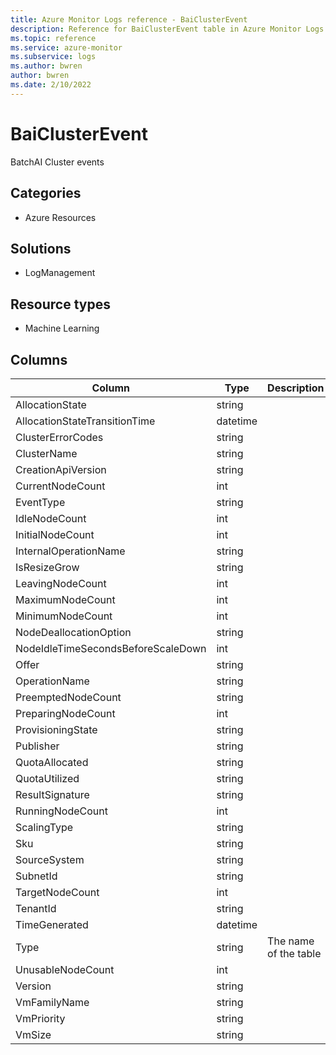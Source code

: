 ```yaml
---
title: Azure Monitor Logs reference - BaiClusterEvent
description: Reference for BaiClusterEvent table in Azure Monitor Logs.
ms.topic: reference
ms.service: azure-monitor
ms.subservice: logs
ms.author: bwren
author: bwren
ms.date: 2/10/2022
---
```


# BaiClusterEvent

 BatchAI Cluster events

## Categories

- Azure Resources
## Solutions

- LogManagement
## Resource types

- Machine Learning




## Columns

| Column | Type | Description |
| --- | --- | --- |
| AllocationState | string |  |
| AllocationStateTransitionTime | datetime |  |
| ClusterErrorCodes | string |  |
| ClusterName | string |  |
| CreationApiVersion | string |  |
| CurrentNodeCount | int |  |
| EventType | string |  |
| IdleNodeCount | int |  |
| InitialNodeCount | int |  |
| InternalOperationName | string |  |
| IsResizeGrow | string |  |
| LeavingNodeCount | int |  |
| MaximumNodeCount | int |  |
| MinimumNodeCount | int |  |
| NodeDeallocationOption | string |  |
| NodeIdleTimeSecondsBeforeScaleDown | int |  |
| Offer | string |  |
| OperationName | string |  |
| PreemptedNodeCount | string |  |
| PreparingNodeCount | int |  |
| ProvisioningState | string |  |
| Publisher | string |  |
| QuotaAllocated | string |  |
| QuotaUtilized | string |  |
| ResultSignature | string |  |
| RunningNodeCount | int |  |
| ScalingType | string |  |
| Sku | string |  |
| SourceSystem | string |  |
| SubnetId | string |  |
| TargetNodeCount | int |  |
| TenantId | string |  |
| TimeGenerated | datetime |  |
| Type | string | The name of the table |
| UnusableNodeCount | int |  |
| Version | string |  |
| VmFamilyName | string |  |
| VmPriority | string |  |
| VmSize | string |  |
